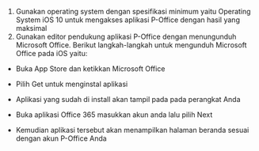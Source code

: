 1.	Gunakan operating system dengan spesifikasi minimum yaitu Operating System iOS 10 untuk mengakses aplikasi P-Office dengan hasil yang maksimal
2.	Gunakan editor pendukung aplikasi P-Office dengan menungunduh Microsoft Office. Berikut langkah-langkah untuk mengunduh Microsoft Office pada iOS yaitu:
-	Buka App Store dan ketikkan Microsoft Office
 
-	Pilih Get untuk menginstal aplikasi
 
-	Aplikasi yang sudah di install akan tampil pada pada perangkat Anda
 
-	Buka aplikasi Office 365 masukkan akun anda lalu pilih Next
 
-	Kemudian aplikasi tersebut akan menampilkan halaman beranda sesuai dengan akun P-Office Anda
